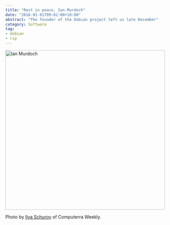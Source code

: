 ```yaml
---
title: "Rest in peace, Ian Murdoch"
date: "2016-01-01T09:02:00+10:00"
abstract: "The founder of the Debian project left us late December"
category: Software
tag:
- debian
- rip
---
```

<p><img src="https://rubenerd.com/files/2016/ripianmurdoch.jpg" alt="Ian Murdoch" style="width:500px;" /></p>

<p>Photo by <a href="https://www.flickr.com/photos/39112057@N00/2398462416">Ilya Schurov</a> of Computerra Weekly.</p>

